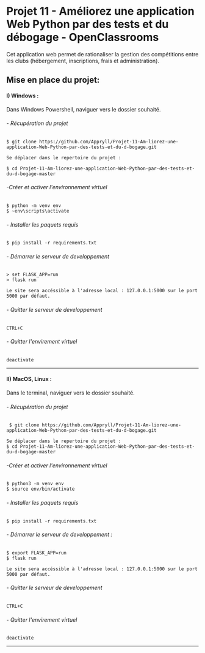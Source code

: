 # Projet 11 - Améliorez une application Web Python par des tests et du débogage - OpenClassrooms

Cet application web permet de rationaliser la gestion des compétitions entre les clubs (hébergement, inscriptions, frais et administration).

## Mise en place du projet: 

#### I) Windows :
Dans Windows Powershell, naviguer vers le dossier souhaité.

###### - Récupération du projet

    $ git clone https://github.com/Appryll/Projet-11-Am-liorez-une-application-Web-Python-par-des-tests-et-du-d-bogage.git

    Se déplacer dans le repertoire du projet :

    $ cd Projet-11-Am-liorez-une-application-Web-Python-par-des-tests-et-du-d-bogage-master

###### -Créer et activer l'environnement virtuel 
    $ python -m venv env 
    $ ~env\scripts\activate
    
###### - Installer les paquets requis
    $ pip install -r requirements.txt

###### - Démarrer le serveur de developpement
    > set FLASK_APP=run
    > flask run

    Le site sera accéssible à l'adresse local : 127.0.0.1:5000 sur le port 5000 par défaut.

###### - Quitter le serveur de developpement
    CTRL+C

###### - Quitter l'envirement virtuel
    deactivate

-----
#### II) MacOS, Linux :
Dans le terminal, naviguer vers le dossier souhaité.

###### - Récupération du projet
     $ git clone https://github.com/Appryll/Projet-11-Am-liorez-une-application-Web-Python-par-des-tests-et-du-d-bogage.git

    Se déplacer dans le repertoire du projet :
    $ cd Projet-11-Am-liorez-une-application-Web-Python-par-des-tests-et-du-d-bogage-master

###### -Créer et activer l'environnement virtuel
    $ python3 -m venv env 
    $ source env/bin/activate
    
###### - Installer les paquets requis
    $ pip install -r requirements.txt

###### - Démarrer le serveur de developpement :
    $ export FLASK_APP=run
    $ flask run

    Le site sera accéssible à l'adresse local : 127.0.0.1:5000 sur le port 5000 par défaut.

###### - Quitter le serveur de developpement
    CTRL+C

###### - Quitter l'envirement virtuel
    deactivate

------------------------------------------------------------------------------------------------------------------------